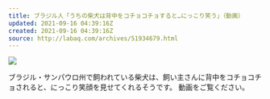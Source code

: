 ```yaml
---
title: ブラジル人「うちの柴犬は背中をコチョコチョすると…にっこり笑う」（動画）
updated: 2021-09-16 04:39:16Z
created: 2021-09-16 04:39:16Z
source: http://labaq.com/archives/51934679.html
---
```


[![](https://livedoor.blogimg.jp/laba_q/imgs/1/d/1d68a1df-s.jpg)](https://livedoor.blogimg.jp/laba_q/imgs/1/d/1d68a1df.jpg)

ブラジル・サンパウロ州で飼われている柴犬は、飼い主さんに背中をコチョコチョされると、にっこり笑顔を見せてくれるそうです。
動画をご覧ください。
